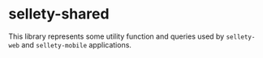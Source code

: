 # sellety-shared

This library represents some utility function and queries used by `sellety-web` and `sellety-mobile` applications.
